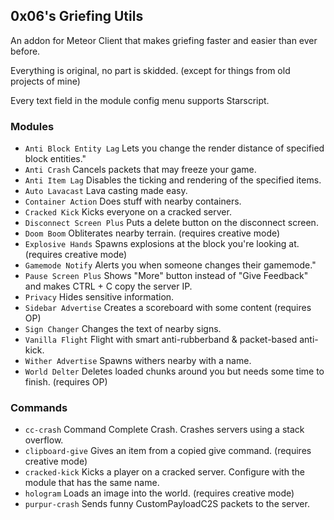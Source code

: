 ## 0x06's Griefing Utils
An addon for Meteor Client that makes griefing faster and easier than ever before.

Everything is original, no part is skidded. (except for things from old projects of mine)

Every text field in the module config menu supports Starscript.

### Modules
- `Anti Block Entity Lag` Lets you change the render distance of specified block entities."
- `Anti Crash` Cancels packets that may freeze your game.
- `Anti Item Lag` Disables the ticking and rendering of the specified items.
- `Auto Lavacast` Lava casting made easy.
- `Container Action` Does stuff with nearby containers.
- `Cracked Kick` Kicks everyone on a cracked server.
- `Disconnect Screen Plus` Puts a delete button on the disconnect screen.
- `Doom Boom` Obliterates nearby terrain. (requires creative mode)
- `Explosive Hands` Spawns explosions at the block you're looking at. (requires creative mode)
- `Gamemode Notify` Alerts you when someone changes their gamemode."
- `Pause Screen Plus` Shows "More" button instead of "Give Feedback" and makes CTRL + C copy the server IP.
- `Privacy` Hides sensitive information.
- `Sidebar Advertise` Creates a scoreboard with some content (requires OP)
- `Sign Changer` Changes the text of nearby signs.
- `Vanilla Flight` Flight with smart anti-rubberband & packet-based anti-kick.
- `Wither Advertise` Spawns withers nearby with a name.
- `World Delter` Deletes loaded chunks around you but needs some time to finish. (requires OP)

### Commands
- `cc-crash` Command Complete Crash. Crashes servers using a stack overflow.
- `clipboard-give` Gives an item from a copied give command. (requires creative mode)
- `cracked-kick` Kicks a player on a cracked server. Configure with the module that has the same name.
- `hologram` Loads an image into the world. (requires creative mode)
- `purpur-crash` Sends funny CustomPayloadC2S packets to the server.